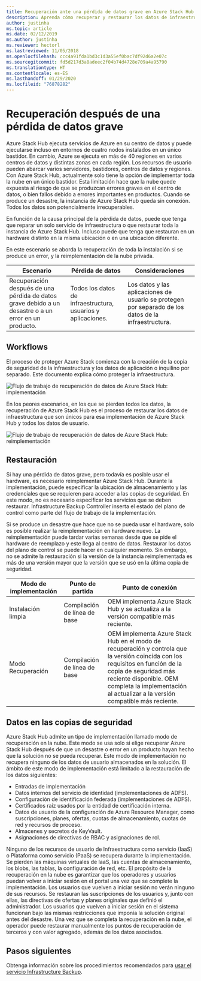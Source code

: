 ```yaml
---
title: Recuperación ante una pérdida de datos grave en Azure Stack Hub
description: Aprenda cómo recuperar y restaurar los datos de infraestructura en Azure Stack Hub después de una pérdida de datos grave.
author: justinha
ms.topic: article
ms.date: 02/12/2019
ms.author: justinha
ms.reviewer: hectorl
ms.lastreviewed: 11/05/2018
ms.openlocfilehash: ccc4a91fda1bd3c1d3a55ef0bac7df92d6a2e07c
ms.sourcegitcommit: fd5d217d3a8adeec2f04b74d4728e709a4a95790
ms.translationtype: HT
ms.contentlocale: es-ES
ms.lasthandoff: 01/29/2020
ms.locfileid: "76878282"
---
```

# <a name="recover-from-catastrophic-data-loss"></a>Recuperación después de una pérdida de datos grave

Azure Stack Hub ejecuta servicios de Azure en su centro de datos y puede ejecutarse incluso en entornos de cuatro nodos instalados en un único bastidor. En cambio, Azure se ejecuta en más de 40 regiones en varios centros de datos y distintas zonas en cada región. Los recursos de usuario pueden abarcar varios servidores, bastidores, centros de datos y regiones. Con Azure Stack Hub, actualmente solo tiene la opción de implementar toda la nube en un único bastidor. Esta limitación hace que la nube quede expuesta al riesgo de que se produzcan errores graves en el centro de datos, o bien fallos debido a errores importantes en productos. Cuando se produce un desastre, la instancia de Azure Stack Hub queda sin conexión. Todos los datos son potencialmente irrecuperables.

En función de la causa principal de la pérdida de datos, puede que tenga que reparar un solo servicio de infraestructura o que restaurar toda la instancia de Azure Stack Hub. Incluso puede que tenga que restauran en un hardware distinto en la misma ubicación o en una ubicación diferente.

En este escenario se aborda la recuperación de toda la instalación si se produce un error, y la reimplementación de la nube privada.

| Escenario                                                           | Pérdida de datos                            | Consideraciones                                                             |
|--------------------------------------------------------------------|--------------------------------------|----------------------------------------------------------------------------|
| Recuperación después de una pérdida de datos grave debido a un desastre o a un error en un producto. | Todos los datos de infraestructura, usuarios y aplicaciones. | Los datos y las aplicaciones de usuario se protegen por separado de los datos de la infraestructura. |

## <a name="workflows"></a>Workflows

El proceso de proteger Azure Stack comienza con la creación de la copia de seguridad de la infraestructura y los datos de aplicación o inquilino por separado. Este documento explica cómo proteger la infraestructura. 

![Flujo de trabajo de recuperación de datos de Azure Stack Hub: implementación](media/azure-stack-backup/azure-stack-backup-workflow1.png)

En los peores escenarios, en los que se pierden todos los datos, la recuperación de Azure Stack Hub es el proceso de restaurar los datos de infraestructura que son únicos para esa implementación de Azure Stack Hub y todos los datos de usuario. 

![Flujo de trabajo de recuperación de datos de Azure Stack Hub: reimplementación](media/azure-stack-backup/azure-stack-backup-workflow2.png)

## <a name="restore"></a>Restauración

Si hay una pérdida de datos grave, pero todavía es posible usar el hardware, es necesario reimplementar Azure Stack Hub. Durante la implementación, puede especificar la ubicación de almacenamiento y las credenciales que se requieren para acceder a las copias de seguridad. En este modo, no es necesario especificar los servicios que se deben restaurar. Infrastructure Backup Controller inserta el estado del plano de control como parte del flujo de trabajo de la implementación.

Si se produce un desastre que hace que no se pueda usar el hardware, solo es posible realizar la reimplementación en hardware nuevo. La reimplementación puede tardar varias semanas desde que se pide el hardware de reemplazo y este llega al centro de datos. Restaurar los datos del plano de control se puede hacer en cualquier momento. Sin embargo, no se admite la restauración si la versión de la instancia reimplementada es más de una versión mayor que la versión que se usó en la última copia de seguridad.

| Modo de implementación | Punto de partida | Punto de conexión                                                                                                                                                                                                     |
|-----------------|----------------|---------------------------------------------------------------------------------------------------------------------------------------------------------------------------------------------------------------|
| Instalación limpia   | Compilación de línea de base | OEM implementa Azure Stack Hub y se actualiza a la versión compatible más reciente.                                                                                                                                          |
| Modo Recuperación   | Compilación de línea de base | OEM implementa Azure Stack Hub en el modo de recuperación y controla que la versión coincida con los requisitos en función de la copia de seguridad más reciente disponible. OEM completa la implementación al actualizar a la versión compatible más reciente. |

## <a name="data-in-backups"></a>Datos en las copias de seguridad

Azure Stack Hub admite un tipo de implementación llamado modo de recuperación en la nube. Este modo se usa solo si elige recuperar Azure Stack Hub después de que un desastre o error en un producto hayan hecho que la solución no se pueda recuperar. Este modo de implementación no recupera ninguno de los datos de usuario almacenados en la solución. El ámbito de este modo de implementación está limitado a la restauración de los datos siguientes:

 - Entradas de implementación
 - Datos internos del servicio de identidad (implementaciones de ADFS).
 - Configuración de identificación federada (implementaciones de ADFS).
 - Certificados raíz usados por la entidad de certificación interna.
 - Datos de usuario de la configuración de Azure Resource Manager, como suscripciones, planes, ofertas, cuotas de almacenamiento, cuotas de red y recursos de proceso.
 - Almacenes y secretos de KeyVault.
 - Asignaciones de directivas de RBAC y asignaciones de rol.

Ninguno de los recursos de usuario de Infraestructura como servicio (IaaS) o Plataforma como servicio (PaaS) se recupera durante la implementación. Se pierden las máquinas virtuales de IaaS, las cuentas de almacenamiento, los blobs, las tablas, la configuración de red, etc. El propósito de la recuperación en la nube es garantizar que los operadores y usuarios puedan volver a iniciar sesión en el portal una vez que se complete la implementación. Los usuarios que vuelven a iniciar sesión no verán ninguno de sus recursos. Se restauran las suscripciones de los usuarios y, junto con ellas, las directivas de ofertas y planes originales que definió el administrador. Los usuarios que vuelven a iniciar sesión en el sistema funcionan bajo las mismas restricciones que imponía la solución original antes del desastre. Una vez que se completa la recuperación en la nube, el operador puede restaurar manualmente los puntos de recuperación de terceros y con valor agregado, además de los datos asociados.

## <a name="next-steps"></a>Pasos siguientes

Obtenga información sobre los procedimientos recomendados para [usar el servicio Infrastructure Backup](azure-stack-backup-best-practices.md).
